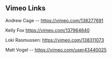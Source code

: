 ## Vimeo Links

Andrew Cage -- https://vimeo.com/138277691

Kelly Fox
https://vimeo.com/137964640

Loki Rasmussen: https://vimeo.com/138311073

Matt Vogel -- https://vimeo.com/user43440025
